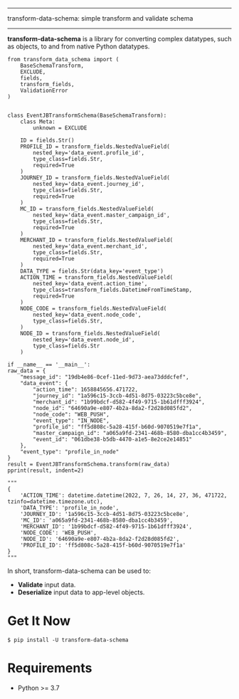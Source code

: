 ************************************************************
transform-data-schema: simple transform and validate schema
***********************************************************

**transform-data-schema** is a library for converting complex datatypes, such as objects, to and from native Python datatypes.

    from transform_data_schema import (
        BaseSchemaTransform, 
        EXCLUDE, 
        fields, 
        transform_fields, 
        ValidationError
    )


    class EventJBTransformSchema(BaseSchemaTransform):
        class Meta:
            unknown = EXCLUDE

        ID = fields.Str()
        PROFILE_ID = transform_fields.NestedValueField(
            nested_key='data_event.profile_id',
            type_class=fields.Str,
            required=True
        )
        JOURNEY_ID = transform_fields.NestedValueField(
            nested_key='data_event.journey_id',
            type_class=fields.Str,
            required=True
        )
        MC_ID = transform_fields.NestedValueField(
            nested_key='data_event.master_campaign_id',
            type_class=fields.Str,
            required=True
        )
        MERCHANT_ID = transform_fields.NestedValueField(
            nested_key='data_event.merchant_id',
            type_class=fields.Str,
            required=True
        )
        DATA_TYPE = fields.Str(data_key='event_type')
        ACTION_TIME = transform_fields.NestedValueField(
            nested_key='data_event.action_time',
            type_class=transform_fields.DatetimeFromTimeStamp,
            required=True
        )
        NODE_CODE = transform_fields.NestedValueField(
            nested_key='data_event.node_code',
            type_class=fields.Str,
        )
        NODE_ID = transform_fields.NestedValueField(
            nested_key='data_event.node_id',
            type_class=fields.Str
        )
    
    if __name__ == '__main__':
    raw_data = {
        "message_id": "19db4e86-0cef-11ed-9d73-aea73dddcfef",
        "data_event": {
            "action_time": 1658845656.471722,
            "journey_id": "1a596c15-3ccb-4d51-8d75-03223c5bce8e",
            "merchant_id": "1b99bdcf-d582-4f49-9715-1b61dfff3924",
            "node_id": "64690a9e-e807-4b2a-8da2-f2d28d085fd2",
            "node_code": "WEB_PUSH",
            "event_type": "IN_NODE",
            "profile_id": "ff5d808c-5a28-415f-b60d-9070519e7f1a",
            "master_campaign_id": "a065a9fd-2341-468b-8580-dba1cc4b3459",
            "event_id": "061dbe38-b5db-4470-a1e5-8e2ce2e14851"
        },
        "event_type": "profile_in_node"
    }
    result = EventJBTransformSchema.transform(raw_data)
    pprint(result, indent=2)
    
    """
    { 
        'ACTION_TIME': datetime.datetime(2022, 7, 26, 14, 27, 36, 471722, tzinfo=datetime.timezone.utc),
        'DATA_TYPE': 'profile_in_node',
        'JOURNEY_ID': '1a596c15-3ccb-4d51-8d75-03223c5bce8e',
        'MC_ID': 'a065a9fd-2341-468b-8580-dba1cc4b3459',
        'MERCHANT_ID': '1b99bdcf-d582-4f49-9715-1b61dfff3924',
        'NODE_CODE': 'WEB_PUSH',
        'NODE_ID': '64690a9e-e807-4b2a-8da2-f2d28d085fd2',
        'PROFILE_ID': 'ff5d808c-5a28-415f-b60d-9070519e7f1a'
    }
    """

In short, transform-data-schema can be used to:

- **Validate** input data.
- **Deserialize** input data to app-level objects.

Get It Now
==========

    $ pip install -U transform-data-schema


Requirements
============

- Python >= 3.7


